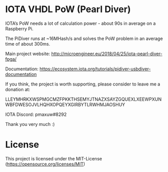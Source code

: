 # IOTA VHDL PoW (Pearl Diver)

IOTA’s PoW needs a lot of calculation power - about 90s in average on a Raspberry Pi.

The  PiDiver runs at ~16MHash/s and solves the PoW problem in an average time of about 300ms.

Main project website:
http://microengineer.eu/2018/04/25/iota-pearl-diver-fpga/

Documentation:
https://ecosystem.iota.org/tutorials/pidiver-usbdiver-documentation

If you think, the project is worth supporting, please consider to leave me a donation at:

LLEYMHRKXWSPMGCMZFPKKTHSEMYJTNAZXSAYZGQUEXLXEEWPXUNWBFDWESOJVLHQHXOPQEYXGIRBYTLRWHMJAOSHUY

IOTA Discord: pmaxuw#8292

Thank you very much :)


# License

This project is licensed under the MIT-License (https://opensource.org/licenses/MIT)
